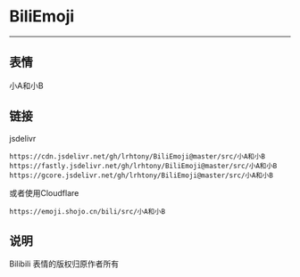 # BiliEmoji
---
## 表情
小A和小B
## 链接
jsdelivr
```
https://cdn.jsdelivr.net/gh/lrhtony/BiliEmoji@master/src/小A和小B
https://fastly.jsdelivr.net/gh/lrhtony/BiliEmoji@master/src/小A和小B
https://gcore.jsdelivr.net/gh/lrhtony/BiliEmoji@master/src/小A和小B
```
或者使用Cloudflare
```
https://emoji.shojo.cn/bili/src/小A和小B
```
## 说明
Bilibili 表情的版权归原作者所有
